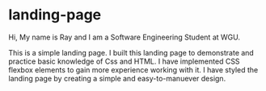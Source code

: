 # landing-page

Hi, My name is Ray and I am a Software Engineering Student at WGU.

This is a simple landing page. I built this landing page to demonstrate and practice basic knowledge of Css and HTML.
I have implemented CSS flexbox elements to gain more experience working with it. I have styled the landing page by creating a simple and easy-to-manuever design.
